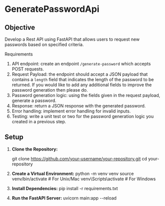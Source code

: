 # GeneratePasswordApi
## Objective 
Develop a Rest API using FastAPI that allows users to request new passwords based on specified criteria.

Requirements
1. API endpoint: create an endpoint `/generate-password` which accepts POST requests.
2. Request Payload: the endpoint should accept a JSON payload that contains a `length` field
that indicates the length of the password to be returned. If you would like to add any
additional fields to improve the password generation then please do.
3. Password generation logic: using the fields given in the request payload, generate a
password.
4. Response: return a JSON response with the generated password.
5. Error handling: implement error handling for invalid inputs.
6. Testing: write a unit test or two for the password generation logic you created in a previous
step.




## Setup
1. **Clone the Repository:**
   
   git clone https://github.com/your-username/your-repository.git
   cd your-repository
2. **Create a Virtual Environment:**
     python -m venv venv
     source venv/bin/activate   # For Unix/Mac
     venv\Scripts\activate      # For Windows
3. **Install Dependencies:**
    pip install -r requirements.txt

4. **Run the FastAPI Server:**
   uvicorn main:app --reload


